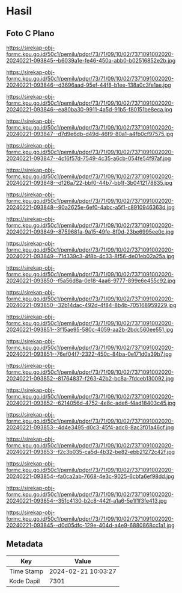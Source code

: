 # Hasil

## Foto C Plano

https://sirekap-obj-formc.kpu.go.id/50c1/pemilu/pdpr/73/71/09/10/02/7371091002020-20240221-093845--b6039a1e-fe46-450a-abb0-b02516852e2b.jpg

https://sirekap-obj-formc.kpu.go.id/50c1/pemilu/pdpr/73/71/09/10/02/7371091002020-20240221-093846--d3696aad-95ef-44f8-b1ee-138a0c3fe1ae.jpg

https://sirekap-obj-formc.kpu.go.id/50c1/pemilu/pdpr/73/71/09/10/02/7371091002020-20240221-093846--ea80ba30-9911-4a5d-91b5-f80151be8eca.jpg

https://sirekap-obj-formc.kpu.go.id/50c1/pemilu/pdpr/73/71/09/10/02/7371091002020-20240221-093847--d7d9e6db-d49d-46f9-80a1-a4fb0cf97575.jpg

https://sirekap-obj-formc.kpu.go.id/50c1/pemilu/pdpr/73/71/09/10/02/7371091002020-20240221-093847--4c16f57d-7549-4c35-a6cb-054fe54f97af.jpg

https://sirekap-obj-formc.kpu.go.id/50c1/pemilu/pdpr/73/71/09/10/02/7371091002020-20240221-093848--d126a722-bbf0-44b7-bb1f-3b0412178835.jpg

https://sirekap-obj-formc.kpu.go.id/50c1/pemilu/pdpr/73/71/09/10/02/7371091002020-20240221-093848--90a2625e-6ef0-4abc-a5f1-c8910946363d.jpg

https://sirekap-obj-formc.kpu.go.id/50c1/pemilu/pdpr/73/71/09/10/02/7371091002020-20240221-093849--8759681a-9a15-49fe-8f0d-23be6995ee0c.jpg

https://sirekap-obj-formc.kpu.go.id/50c1/pemilu/pdpr/73/71/09/10/02/7371091002020-20240221-093849--71d339c3-4f8b-4c33-8f56-de01eb02a25a.jpg

https://sirekap-obj-formc.kpu.go.id/50c1/pemilu/pdpr/73/71/09/10/02/7371091002020-20240221-093850--f5a56d8a-0e18-4aa6-9777-899e6e455c92.jpg

https://sirekap-obj-formc.kpu.go.id/50c1/pemilu/pdpr/73/71/09/10/02/7371091002020-20240221-093850--32b14dac-492d-4f84-8b4b-705168959229.jpg

https://sirekap-obj-formc.kpu.go.id/50c1/pemilu/pdpr/73/71/09/10/02/7371091002020-20240221-093851--3f15ae95-580c-4059-aa2b-2bdc560ee551.jpg

https://sirekap-obj-formc.kpu.go.id/50c1/pemilu/pdpr/73/71/09/10/02/7371091002020-20240221-093851--76ef04f7-2322-450c-84ba-0e171d0a39b7.jpg

https://sirekap-obj-formc.kpu.go.id/50c1/pemilu/pdpr/73/71/09/10/02/7371091002020-20240221-093852--81764837-f263-42b2-bc8a-7fdceb130092.jpg

https://sirekap-obj-formc.kpu.go.id/50c1/pemilu/pdpr/73/71/09/10/02/7371091002020-20240221-093852--6214056d-4752-4e8c-ade6-f4ad18403c45.jpg

https://sirekap-obj-formc.kpu.go.id/50c1/pemilu/pdpr/73/71/09/10/02/7371091002020-20240221-093853--4d4e3495-d0c3-45f4-adc8-8ac3f01a46cf.jpg

https://sirekap-obj-formc.kpu.go.id/50c1/pemilu/pdpr/73/71/09/10/02/7371091002020-20240221-093853--f2c3b035-ca5d-4b32-be82-ebb21272c42f.jpg

https://sirekap-obj-formc.kpu.go.id/50c1/pemilu/pdpr/73/71/09/10/02/7371091002020-20240221-093854--fa0ca2ab-7668-4e3c-9025-6cbfa6ef98dd.jpg

https://sirekap-obj-formc.kpu.go.id/50c1/pemilu/pdpr/73/71/09/10/02/7371091002020-20240221-093854--351c4130-b2c8-442f-a1a6-5e1f1f3fe413.jpg

https://sirekap-obj-formc.kpu.go.id/50c1/pemilu/pdpr/73/71/09/10/02/7371091002020-20240221-093845--d0d05dfc-129e-404d-a4e9-6880868cc1a1.jpg


## Metadata

| Key        | Value               |
| ---------- | ------------------- |
| Time Stamp | 2024-02-21 10:03:27 |
| Kode Dapil | 7301                |



